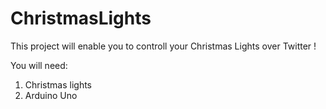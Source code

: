# ChristmasLights

This project will enable you to controll your Christmas Lights over Twitter ! 

You will need:
  1. Christmas lights 
  2. Arduino Uno
  

